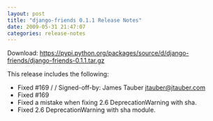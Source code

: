 ```yaml
---
layout: post
title: "django-friends 0.1.1 Release Notes"
date: 2009-05-31 21:47:07
categories: release-notes
---
```


Download: <https://pypi.python.org/packages/source/d/django-friends/django-friends-0.1.1.tar.gz>

This release includes the following:

* Fixed #169 /  / Signed-off-by: James Tauber <jtauber@jtauber.com>
* Fixed #169
* Fixed a mistake when fixing 2.6 DeprecationWarning with sha.
* Fixed 2.6 DeprecationWarning with sha module.
